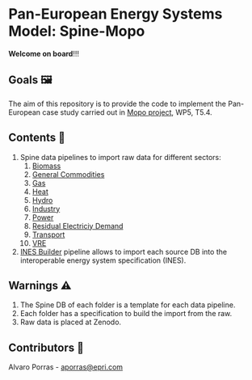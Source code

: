 # Pan-European Energy Systems Model: Spine-Mopo

__Welcome on board__!!!

## Goals 🖼️
The aim of this repository is to provide the code to implement the Pan-European case study carried out in [Mopo project](https://www.tools-for-energy-system-modelling.org/), WP5, T5.4.

## Contents 🌌
1. Spine data pipelines to import raw data for different sectors:
   1. [Biomass](/data-pipelines/europe/_biomass/)
   2. [General Commodities](/data-pipelines/europe/_commodities/)
   3. [Gas](/data-pipelines/europe/_gas/)
   4. [Heat](/data-pipelines/europe/_heat/)
   5. [Hydro](/data-pipelines/europe/_hydro/)
   6. [Industry](/data-pipelines/europe/_industry-aidres/)
   7. [Power](/data-pipelines/europe/_power/)
   8. [Residual Electriciy Demand](/data-pipelines/europe/_residual-electricity-demand/)
   9. [Transport](/data-pipelines/europe/_trasnport/)
   10. [VRE](/data-pipelines/europe/_variable-renewables/)
2.  [INES Builder](/data-pipelines/europe/_ines-builder/) pipeline allows to import each source DB into the interoperable energy system specification (INES).

## Warnings ⚠
1. The Spine DB of each folder is a template for each data pipeline.
2. Each folder has a specification to build the import from the raw.
3. Raw data is placed at Zenodo.

## Contributors 👑
Alvaro Porras - aporras@epri.com
